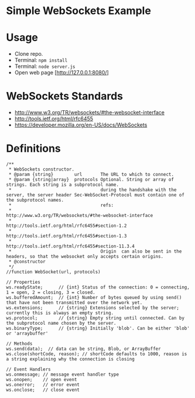# Simple WebSockets Example

# Usage
* Clone repo.
* Terminal: `npm install`
* Terminal: `node server.js`
* Open web page [http://127.0.0.1:8080/]

# WebSockets Standards
* http://www.w3.org/TR/websockets/#the-websocket-interface
* http://tools.ietf.org/html/rfc6455
* https://developer.mozilla.org/en-US/docs/WebSockets

# Definitions

```
/**
 * WebSockets constructor.
 * @param {string}        url       The URL to which to connect.
 * @param {string|array}  protocols Optional. String or array of strings. Each string is a subprotocol name.
 *                                  during the handshake with the server, the server header Sec-WebSocket-Protocol must contain one of the subprotocol names.
 *                                  refs:
 *                                     http://www.w3.org/TR/websockets/#the-websocket-interface
 *                                     http://tools.ietf.org/html/rfc6455#section-1.2
 *                                     http://tools.ietf.org/html/rfc6455#section-1.3
 *                                     http://tools.ietf.org/html/rfc6455#section-11.3.4
 *                                  Origin  can also be sent in the headers, so that the websocket only accepts certain origins.
 * @constructor
 */
//function WebSocket(url, protocols)

// Properties
ws.readyState;      // {int} Status of the connection: 0 = connecting, 1 = open, 2 = closing, 3 = closed.
ws.bufferedAmount;  // {int} Number of bytes queued by using send() that have not been transmitted over the network yet.
ws.extensions;      // {string} Extensions selected by the server; currently this is always an empty string.
ws.protocol;        // {string} Empty string until connected. Can by the subprotocol name chosen by the server.
ws.binaryType;      // {string} Initially 'blob'. Can be either 'blob' or 'arraybuffer'

// Methods
ws.send(data);  // data can be string, Blob, or ArrayBuffer
ws.close(shortCode, reason); // shortCode defaults to 1000, reason is a string explaining why the connection is closing

// Event Handlers
ws.onmessage; // message event handler type
ws.onopen;    // open event
ws.onerror;   // error event
ws.onclose;   // close event
```